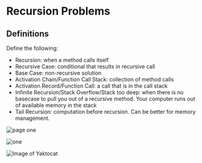 # Recursion Problems

## Definitions
Define the following: 
- Recursion: when a method calls itself
- Recursive Case: conditional that results in recursive call
- Base Case: non-recursive solution
- Activation Chain/Function Call Stack: collection of method calls 
- Activation Record/Function Call: a call that is in the call stack
- Infinite Recursion/Stack Overflow/Stack too deep: when there is no basecase to pull you out of a recursive method. Your computer runs out of available memory in the stack
- Tail Recursion: computation before recursion. Can be better for memory management.

![page one](recursion-tracing/CSFun.png)


![one](https://github.com/kschumy/recursion-tracing/blob/master/CSFun.png)


![Image of Yaktocat](https://octodex.github.com/images/yaktocat.png)
